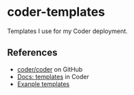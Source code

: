 # coder-templates

Templates I use for my Coder deployment. 

## References

- [coder/coder](https://github.com/coder/coder) on GitHub
- [Docs: templates](https://coder.com/docs/coder-oss/latest/templates) in Coder
- [Exanple templates](https://github.com/coder/coder/tree/main/examples/templates)
